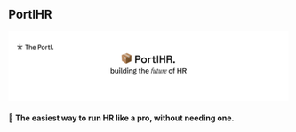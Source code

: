 ## PortlHR

![PortlHR banner](./portlhr_.png)
#### 📌 The easiest way to run HR like a pro, without needing one.
